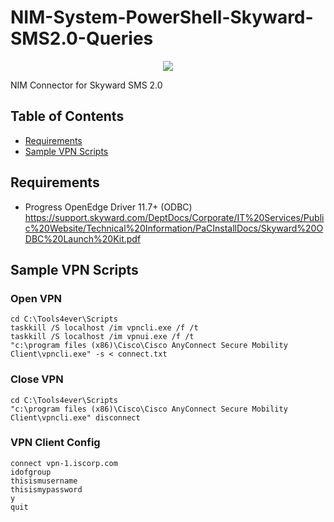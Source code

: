 # NIM-System-PowerShell-Skyward-SMS2.0-Queries

<p align="center">
  <img src="Assets/Logo.jpg">
</p>
NIM Connector for Skyward SMS 2.0

<!-- TABLE OF CONTENTS -->
## Table of Contents
* [Requirements](#Requirements)
* [Sample VPN Scripts](#sample-vpn-scripts)

## Requirements
- Progress OpenEdge Driver 11.7+ (ODBC)
  https://support.skyward.com/DeptDocs/Corporate/IT%20Services/Public%20Website/Technical%20Information/PaCInstallDocs/Skyward%20ODBC%20Launch%20Kit.pdf

## Sample VPN Scripts
### Open VPN
```
cd C:\Tools4ever\Scripts
taskkill /S localhost /im vpncli.exe /f /t
taskkill /S localhost /im vpnui.exe /f /t
"c:\program files (x86)\Cisco\Cisco AnyConnect Secure Mobility Client\vpncli.exe" -s < connect.txt
```
### Close VPN
```
cd C:\Tools4ever\Scripts
"c:\program files (x86)\Cisco\Cisco AnyConnect Secure Mobility Client\vpncli.exe" disconnect
```
### VPN Client Config
```
connect vpn-1.iscorp.com
idofgroup
thisismusername
thisismypassword
y
quit
```
